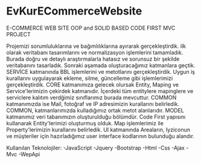# EvKurECommerceWebsite

E-COMMERCE WEB SITE OOP and SOLID BASED CODE FIRST MVC PROJECT


Projemizi sorumluluklarına ve bağımlılıklarına ayırarak gerçekleştirdik. ilk olarak veritabanı tasarımlarını ve normalizasyon işlemlerini tamamladık.
Burada doğru ve detaylı araştırmalarla hatasız ve sorunsuz bir şekilde veritabanını tasarladık.
Sonraki aşamada oluşturacağımız katmanlara geçtik. SERVİCE katmanında BBL işlemlerini ve metotlarını gerçekleştirdik.
Uygun iş kurallarını uygulayarak ekleme, silme, güncelleme gibi işlemlerimizi gerçekleştirdik.
CORE katmanımıza gelecek olursak Entity, Maping ve Service'lerimizin çekirdek katmanıdır. İçerdeki tüm entitylere mapinglere ve serviclere kalıtım verdğimiz sınıflarımız burada mevcuttur.
COMMON katmanımızda ise Mail, fotoğraf ve IP adresimizin kurallarını belirledik. COMMON, katmanlarımızda kulladığımız ortak metot alanlarıdır.
MODEL katmanımız veri tabanımızın oluşturulduğu bölümdür. Code First yapısını kullanarak Entity'lerimizi oluşturmuş olduk. Map işlemlerimiz ile Property'lerimizin kurallarını belirledik.
UI katmanında Areaların, Iyziconun ve müşteriler için hazırladığımız user interface kodlarının bulunduğu alandır.


Kullanılan Teknolojiler: 
-JavaScript 
-Jquery
-Bootstrap
-Html
-Css
-Ajax
-Mvc
-WepApi 



